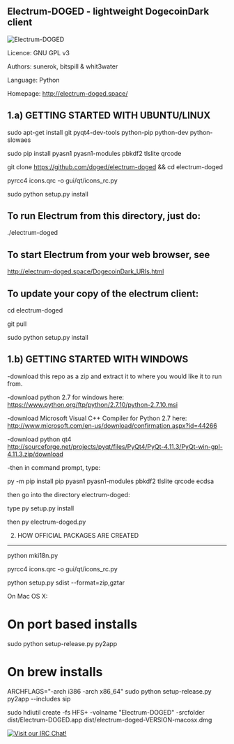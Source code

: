 Electrum-DOGED - lightweight DogecoinDark client
------------------------------------------------
![Electrum-DOGED](https://raw.githubusercontent.com/doged/electrum-doged/master/electrumlogo.png)

Licence: GNU GPL v3

Authors: sunerok, bitspill & whit3water

Language: Python

Homepage: http://electrum-doged.space/


1.a) GETTING STARTED WITH UBUNTU/LINUX
------------------
sudo apt-get install git pyqt4-dev-tools python-pip python-dev python-slowaes

sudo pip install pyasn1 pyasn1-modules pbkdf2 tlslite qrcode

git clone https://github.com/doged/electrum-doged && cd electrum-doged

pyrcc4 icons.qrc -o gui/qt/icons_rc.py

sudo python setup.py install

To run Electrum from this directory, just do:
---------------------------------------------
  ./electrum-doged

To start Electrum from your web browser, see
--------------------------------------------
http://electrum-doged.space/DogecoinDark_URIs.html

To update your copy of the electrum client:
-------------------------------------------
cd electrum-doged

git pull

sudo python setup.py install

1.b) GETTING STARTED WITH WINDOWS
------------------

-download this repo as a zip and extract it to where you would like it to run from.

-download python 2.7 for windows here: https://www.python.org/ftp/python/2.7.10/python-2.7.10.msi

-download Microsoft Visual C++ Compiler for Python 2.7 here: http://www.microsoft.com/en-us/download/confirmation.aspx?id=44266

-download python qt4 http://sourceforge.net/projects/pyqt/files/PyQt4/PyQt-4.11.3/PyQt-win-gpl-4.11.3.zip/download

-then in command prompt, type:

py -m pip install pip pyasn1 pyasn1-modules pbkdf2 tlslite qrcode ecdsa

then go into the directory electrum-doged:

type py setup.py install

then py electrum-doged.py



2. HOW OFFICIAL PACKAGES ARE CREATED
------------------------------------

python mki18n.py

pyrcc4 icons.qrc -o gui/qt/icons_rc.py

python setup.py sdist --format=zip,gztar

On Mac OS X:

  # On port based installs
  
  sudo python setup-release.py py2app

  # On brew installs
  
  ARCHFLAGS="-arch i386 -arch x86_64" sudo python setup-release.py py2app --includes sip

  sudo hdiutil create -fs HFS+ -volname "Electrum-DOGED" -srcfolder dist/Electrum-DOGED.app dist/electrum-doged-VERSION-macosx.dmg


[![Visit our IRC Chat!](https://kiwiirc.com/buttons/irc.freenode.net/dogecoindark.png)](https://kiwiirc.com/client/irc.freenode.net/?nick=doged|?&theme=cli#dogecoindark)

